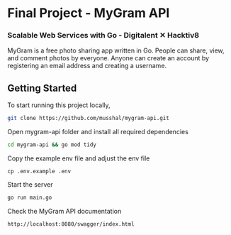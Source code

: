 # Final Project - MyGram API

### Scalable Web Services with Go - Digitalent ✕ Hacktiv8

MyGram is a free photo sharing app written in Go. People can share, view, and comment photos by everyone. Anyone can create an account by registering an email address and creating a username.

## Getting Started

To start running this project locally,

```bash
git clone https://github.com/musshal/mygram-api.git
```

Open mygram-api folder and install all required dependencies

```bash
cd mygram-api && go mod tidy
```

Copy the example env file and adjust the env file

```
cp .env.example .env
```

Start the server


```bash
go run main.go
```

Check the MyGram API documentation

```html
http://localhost:8080/swagger/index.html
```